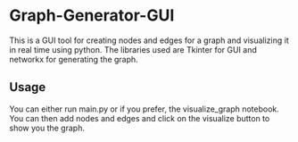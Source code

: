 # Graph-Generator-GUI

This is a GUI tool for creating nodes and edges for a graph and visualizing it in real time using python. The libraries used are Tkinter for GUI and networkx for 
generating the graph.

## Usage

You can either run main.py or if you prefer, the visualize_graph notebook. You can then add nodes and edges and click on the visualize button to show you the graph.
